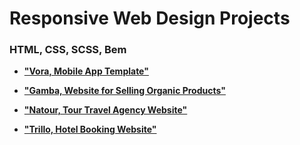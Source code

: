 # Responsive Web Design Projects

### HTML, CSS, SCSS, Bem

- [**"Vora, Mobile App Template"**](https://github.com/nggar/html-css-projects/tree/main/vora-app)

- [**"Gamba, Website for Selling Organic Products"**](https://github.com/nggar/html-css-projects/tree/main/gamba)

- [**"Natour, Tour Travel Agency Website"**](https://github.com/nggar/html-css-projects/tree/main/natour-site)

- [**"Trillo, Hotel Booking Website"**](https://github.com/nggar/html-css-projects/tree/main/trillo-site)
